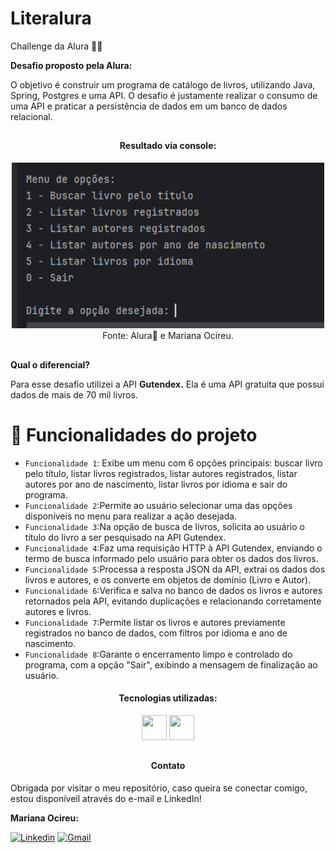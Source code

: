 # Literalura
Challenge da Alura 💪💙

**Desafio proposto pela Alura:**

O objetivo é construir um programa de catálogo de livros, utilizando Java, Spring, Postgres e uma API. O desafio é justamente realizar o consumo de
uma API e praticar a persistência de dados em um banco de dados relacional. 
##

<div align="center">
  
  <h4>Resultado via console:</h4>
  <img width="500" src="https://github.com/marisouza31/Literalura/blob/main/result/result.png"><br>
   Fonte: Alura💙 e Mariana Ocireu.
</div>

##
**Qual o diferencial?**

Para esse desafio utilizei a API **Gutendex.** Ela é uma API gratuita que possui dados de mais de 70 mil livros.
##

# :hammer: Funcionalidades do projeto

- `Funcionalidade 1`: Exibe um menu com 6 opções principais: buscar livro pelo título, listar livros registrados, listar autores registrados, listar autores por ano de nascimento, listar livros por idioma e sair do programa.
- `Funcionalidade 2`:Permite ao usuário selecionar uma das opções disponíveis no menu para realizar a ação desejada.
- `Funcionalidade 3`:Na opção de busca de livros, solicita ao usuário o título do livro a ser pesquisado na API Gutendex.
- `Funcionalidade 4`:Faz uma requisição HTTP à API Gutendex, enviando o termo de busca informado pelo usuário para obter os dados dos livros.
- `Funcionalidade 5`:Processa a resposta JSON da API, extrai os dados dos livros e autores, e os converte em objetos de domínio (Livro e Autor).
- `Funcionalidade 6`:Verifica e salva no banco de dados os livros e autores retornados pela API, evitando duplicações e relacionando corretamente autores e livros.
- `Funcionalidade 7`:Permite listar os livros e autores previamente registrados no banco de dados, com filtros por idioma e ano de nascimento.
- `Funcionalidade 8`:Garante o encerramento limpo e controlado do programa, com a opção "Sair", exibindo a mensagem de finalização ao usuário.

<div align="center">
<h4>Tecnologias utilizadas:</h4>

  <img src="https://cdn.jsdelivr.net/gh/devicons/devicon@latest/icons/intellij/intellij-original.svg" height="40" width="40"/> 
  <img src="https://cdn.jsdelivr.net/gh/devicons/devicon@latest/icons/java/java-original-wordmark.svg" height="40" width="40" />
</div>

##
<div align="center">
  <h4>Contato</h4>
  </div>

   Obrigada por visitar o meu repositório, caso queira se conectar comigo, estou disponíveil através do e-mail e LinkedIn!

  **Mariana Ocireu:**

[![Linkedin](https://img.shields.io/badge/LinkedIn-%230077B5?style=for-the-badge&logo=linkedin&logoColor=white)](https://www.linkedin.com/in/marianaociz/)
[![Gmail](https://img.shields.io/badge/Gmail-D14836?style=for-the-badge&logo=gmail&logoColor=white)](mailto:marianaocireu@gmail.com)

